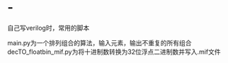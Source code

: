 # -
自己写verilog时，常用的脚本

main.py为一个排列组合的算法，输入元素，输出不重复的所有组合
decTO_floatbin_mif.py为将十进制数转换为32位浮点二进制数并写入.mif文件
